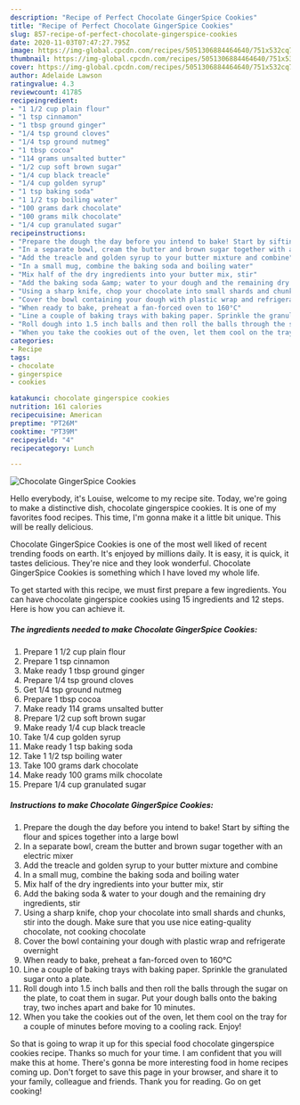 ```yaml
---
description: "Recipe of Perfect Chocolate GingerSpice Cookies"
title: "Recipe of Perfect Chocolate GingerSpice Cookies"
slug: 857-recipe-of-perfect-chocolate-gingerspice-cookies
date: 2020-11-03T07:47:27.795Z
image: https://img-global.cpcdn.com/recipes/5051306884464640/751x532cq70/chocolate-gingerspice-cookies-recipe-main-photo.jpg
thumbnail: https://img-global.cpcdn.com/recipes/5051306884464640/751x532cq70/chocolate-gingerspice-cookies-recipe-main-photo.jpg
cover: https://img-global.cpcdn.com/recipes/5051306884464640/751x532cq70/chocolate-gingerspice-cookies-recipe-main-photo.jpg
author: Adelaide Lawson
ratingvalue: 4.3
reviewcount: 41785
recipeingredient:
- "1 1/2 cup plain flour"
- "1 tsp cinnamon"
- "1 tbsp ground ginger"
- "1/4 tsp ground cloves"
- "1/4 tsp ground nutmeg"
- "1 tbsp cocoa"
- "114 grams unsalted butter"
- "1/2 cup soft brown sugar"
- "1/4 cup black treacle"
- "1/4 cup golden syrup"
- "1 tsp baking soda"
- "1 1/2 tsp boiling water"
- "100 grams dark chocolate"
- "100 grams milk chocolate"
- "1/4 cup granulated sugar"
recipeinstructions:
- "Prepare the dough the day before you intend to bake! Start by sifting the flour and spices together into a large bowl"
- "In a separate bowl, cream the butter and brown sugar together with an electric mixer"
- "Add the treacle and golden syrup to your butter mixture and combine"
- "In a small mug, combine the baking soda and boiling water"
- "Mix half of the dry ingredients into your butter mix, stir"
- "Add the baking soda &amp; water to your dough and the remaining dry ingredients, stir"
- "Using a sharp knife, chop your chocolate into small shards and chunks, stir into the dough. Make sure that you use nice eating-quality chocolate, not cooking chocolate"
- "Cover the bowl containing your dough with plastic wrap and refrigerate overnight"
- "When ready to bake, preheat a fan-forced oven to 160°C"
- "Line a couple of baking trays with baking paper. Sprinkle the granulated sugar onto a plate."
- "Roll dough into 1.5 inch balls and then roll the balls through the sugar on the plate, to coat them in sugar. Put your dough balls onto the baking tray, two inches apart and bake for 10 minutes."
- "When you take the cookies out of the oven, let them cool on the tray for a couple of minutes before moving to a cooling rack. Enjoy!"
categories:
- Recipe
tags:
- chocolate
- gingerspice
- cookies

katakunci: chocolate gingerspice cookies 
nutrition: 161 calories
recipecuisine: American
preptime: "PT26M"
cooktime: "PT39M"
recipeyield: "4"
recipecategory: Lunch

---
```



![Chocolate GingerSpice Cookies](https://img-global.cpcdn.com/recipes/5051306884464640/751x532cq70/chocolate-gingerspice-cookies-recipe-main-photo.jpg)

Hello everybody, it's Louise, welcome to my recipe site. Today, we're going to make a distinctive dish, chocolate gingerspice cookies. It is one of my favorites food recipes. This time, I'm gonna make it a little bit unique. This will be really delicious.

Chocolate GingerSpice Cookies is one of the most well liked of recent trending foods on earth. It's enjoyed by millions daily. It is easy, it is quick, it tastes delicious. They're nice and they look wonderful. Chocolate GingerSpice Cookies is something which I have loved my whole life.




To get started with this recipe, we must first prepare a few ingredients. You can have chocolate gingerspice cookies using 15 ingredients and 12 steps. Here is how you can achieve it.

<!--inarticleads1-->

##### The ingredients needed to make Chocolate GingerSpice Cookies:

1. Prepare 1 1/2 cup plain flour
1. Prepare 1 tsp cinnamon
1. Make ready 1 tbsp ground ginger
1. Prepare 1/4 tsp ground cloves
1. Get 1/4 tsp ground nutmeg
1. Prepare 1 tbsp cocoa
1. Make ready 114 grams unsalted butter
1. Prepare 1/2 cup soft brown sugar
1. Make ready 1/4 cup black treacle
1. Take 1/4 cup golden syrup
1. Make ready 1 tsp baking soda
1. Take 1 1/2 tsp boiling water
1. Take 100 grams dark chocolate
1. Make ready 100 grams milk chocolate
1. Prepare 1/4 cup granulated sugar




<!--inarticleads2-->

##### Instructions to make Chocolate GingerSpice Cookies:

1. Prepare the dough the day before you intend to bake! Start by sifting the flour and spices together into a large bowl
1. In a separate bowl, cream the butter and brown sugar together with an electric mixer
1. Add the treacle and golden syrup to your butter mixture and combine
1. In a small mug, combine the baking soda and boiling water
1. Mix half of the dry ingredients into your butter mix, stir
1. Add the baking soda &amp; water to your dough and the remaining dry ingredients, stir
1. Using a sharp knife, chop your chocolate into small shards and chunks, stir into the dough. Make sure that you use nice eating-quality chocolate, not cooking chocolate
1. Cover the bowl containing your dough with plastic wrap and refrigerate overnight
1. When ready to bake, preheat a fan-forced oven to 160°C
1. Line a couple of baking trays with baking paper. Sprinkle the granulated sugar onto a plate.
1. Roll dough into 1.5 inch balls and then roll the balls through the sugar on the plate, to coat them in sugar. Put your dough balls onto the baking tray, two inches apart and bake for 10 minutes.
1. When you take the cookies out of the oven, let them cool on the tray for a couple of minutes before moving to a cooling rack. Enjoy!




So that is going to wrap it up for this special food chocolate gingerspice cookies recipe. Thanks so much for your time. I am confident that you will make this at home. There's gonna be more interesting food in home recipes coming up. Don't forget to save this page in your browser, and share it to your family, colleague and friends. Thank you for reading. Go on get cooking!
